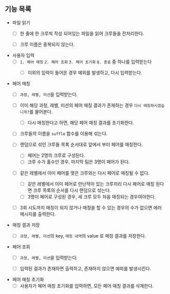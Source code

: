 ## 기능 목록

* 파일 읽기
  * [ ] 한 줄에 한 크루씩 작성 되어있는 파일을 읽어 크루들을 전처리한다.
  * [ ] 크루 이름은 중복되지 않는다.


* 사용자 입력
  * [ ] `1. 페어 매칭` `2. 페어 조회` `3. 페어 초기화` `Q. 종료` 중 하나를 입력받는다
    * [ ] 이외의 입력이 들어온 경우 예외를 발생하고, 다시 입력받는다.


* 페어 매칭
  * [ ] `과정, 레벨, 미션`을 입력받는다.
  * [ ] 이미 해당 과정, 레벨, 미션의 페어 매칭 결과가 존재하는 경우 `다시 매칭하시겠습니까?`를 물어본다.
    * [ ] 다시 매칭한다고 하면, 해당 페어 매칭 결과를 초기화한다.
  * [ ] 크루들의 이름을 `suffle` 함수를 이용해 섞는다.
  * [ ] 랜덤으로 섞인 크루들 목록 순서대로 앞에서 부터 페어를 매칭한다.
    * [ ] 페어는 2명의 크루로 구성된다.
    * [ ] 크루 수가 홀수인 경우, 마지막 팀은 3명이 페어가 된다.
  * [ ] 같은 레벨에서 이미 페어를 맺은 크루와는 다시 페어로 매칭될 수 없다.
    * [ ] 같은 레벨에서 이미 페어로 만난적이 있는 크루끼리 다시 페어로 매칭 된다면 크루 목록의 순서를 다시 랜덤으로 섞는다.
    * [ ] 3명이 페어로 구성된 경우, 세 크루 모두 처음 매칭되는 경우여야한다.
  * [ ] 3회 시도까지 매칭이 되지 않거나 매칭을 할 수 있는 경우의 수가 없으면 에러 메시지를 출력한다.


* 매칭 결과 저장
  * [ ] `과정, 레벨, 미션`의 key, `매칭 내역`의 value 로 매칭 결과를 저장한다.


* 페어 조회
  * [ ] `과정, 레벨, 미션`을 입력받는다.
  * [ ] 입력된 결과가 존재하면 출력하고, 존재하지 않으면 예외를 발생시킨다.
  

* 페어 매칭 초기화
  * [ ] 사용자가 페어 매칭 초기화를 입력하면, 모든 페어 매칭 결과를 삭제한다.